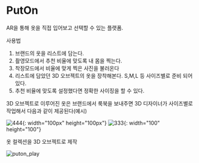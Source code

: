 # PutOn

AR을 통해 옷을 직접 입어보고 선택할 수 있는 플랫폼.

사용법

1. 브랜드의 옷을 리스트에 담는다.
2. 촬영모드에서 추천 비율에 맞도록 내 몸을 찍는다.
3. 착장모드에서 비율에 맞게 찍은 사진을 불러온다
4. 리스트에 담았던 3D 오브젝트의 옷을 장착해본다. S,M,L 등 사이즈별로 준비 되어있다.
5. 추천 비율에 맞도록 설정했다면 정확한 사이징을 할 수 있다.


3D 오브젝트로 이루어진 옷은 브랜드에서 룩북을 보내주면 3D 디자이너가 사이즈별로 작업해서 다음과 같이 제공된다(예시)

![444](https://user-images.githubusercontent.com/86145287/232403366-2dea4b98-0137-49aa-bacd-51827ad6bc82.jpeg){: width="100px" height="100px"}
![333](https://user-images.githubusercontent.com/86145287/232403373-482a2c1d-4fa2-42f5-ab7d-9baa22774295.jpeg){: width="100" height="100"}


 옷 컬렉션을 3D 오브젝트로 제작
 
 ![puton_play](https://user-images.githubusercontent.com/86145287/232402001-b236c453-84d7-4435-9d73-0c60595c30a1.gif)
